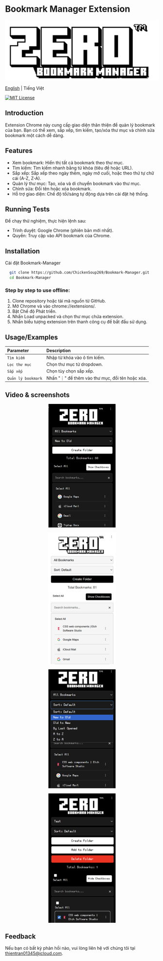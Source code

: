 # Bookmark Manager Extension

<div align="center">
<img src="./images/logo.png" alt="logo">
</div>

<a href="https://github.com/ChickenSoup269/Bookmark-Manager/blob/main/README.md">English</a> | Tiếng Việt

[![MIT License](https://img.shields.io/badge/License-MIT-green.svg)](https://choosealicense.com/licenses/mit/)

## Introduction

Extension Chrome này cung cấp giao diện thân thiện để quản lý bookmark của bạn. Bạn có thể xem, sắp xếp, tìm kiếm, tạo/xóa thư mục và chỉnh sửa bookmark một cách dễ dàng.

## Features

- Xem bookmark: Hiển thị tất cả bookmark theo thư mục.
- Tìm kiếm: Tìm kiếm nhanh bằng từ khóa (tiêu đề hoặc URL).
- Sắp xếp: Sắp xếp theo ngày thêm, ngày mở cuối, hoặc theo thứ tự chữ cái (A-Z, Z-A).
- Quản lý thư mục: Tạo, xóa và di chuyển bookmark vào thư mục.
- Chỉnh sửa: Đổi tên hoặc xóa bookmark.
- Hỗ trợ giao diện: Chế độ tối/sáng tự động dựa trên cài đặt hệ thống.

## Running Tests

Để chạy thử nghiệm, thực hiện lệnh sau:

- Trình duyệt: Google Chrome (phiên bản mới nhất).
- Quyền: Truy cập vào API bookmark của Chrome.

## Installation

Cài đặt Bookmark-Manager

```bash
  git clone https://github.com/ChickenSoup269/Bookmark-Manager.git
  cd Bookmark-Manager
```

### Step by step to use offline:

1. Clone repository hoặc tải mã nguồn từ GitHub.
2. Mở Chrome và vào chrome://extensions/.
3. Bật Chế độ Phát triển.
4. Nhấn Load unpacked và chọn thư mục chứa extension.
5. Nhấn biểu tượng extension trên thanh công cụ để bắt đầu sử dụng.

## Usage/Examples

| Parameter          | Description                                     |
| :----------------- | :---------------------------------------------- |
| `Tìm kiếm`         | Nhập từ khóa vào ô tìm kiếm.                    |
| `Lọc thư mục`      | Chọn thư mục từ dropdown.                       |
| `Sắp xếp`          | Chọn tùy chọn sắp xếp.                          |
| `Quản lý bookmark` | Nhấn "⋮" để thêm vào thư mục, đổi tên hoặc xóa. |

## Video & screenshots

<p align="center"> <img src="./images/Screenshot.png" alt="Screenshot" width="220"/> </p>

<p align="center"> <img src="./images/Screenshot2.png" alt="Screenshot" width="220"/> </p>

<p align="center"> <img src="./images/Screenshot3.png" alt="Screenshot" width="220"/> </p>

<p align="center"> <img src="./images/Screenshot4.png" alt="Screenshot" width="220"/> </p>

## Feedback

Nếu bạn có bất kỳ phản hồi nào, vui lòng liên hệ với chúng tôi tại thientran01345@icloud.com.
